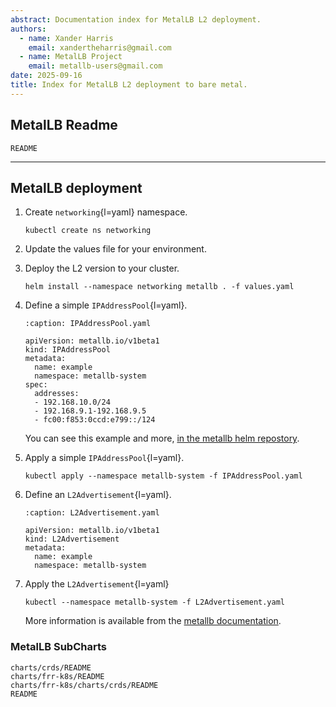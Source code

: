 ```yaml
---
abstract: Documentation index for MetalLB L2 deployment.
authors:
  - name: Xander Harris
    email: xandertheharris@gmail.com
  - name: MetalLB Project
    email: metallb-users@gmail.com
date: 2025-09-16
title: Index for MetalLB L2 deployment to bare metal.
---
```



## MetalLB Readme

```{toctree}
README
```

---

## MetalLB deployment

1. Create `networking`{l=yaml} namespace.

   ```{code-block} shell
   kubectl create ns networking
   ```

2. Update the values file for your environment.

3. Deploy the L2 version to your cluster.

   ```{code-block} shell
   helm install --namespace networking metallb . -f values.yaml
   ```

4. Define a simple `IPAddressPool`{l=yaml}.

   ```{code-block} yaml
   :caption: IPAddressPool.yaml

   apiVersion: metallb.io/v1beta1
   kind: IPAddressPool
   metadata:
     name: example
     namespace: metallb-system
   spec:
     addresses:
     - 192.168.10.0/24
     - 192.168.9.1-192.168.9.5
     - fc00:f853:0ccd:e799::/124
   ```

   You can see this example and more,
   [in the metallb helm repostory](https://github.com/metallb/metallb/blob/v0.15.2/configsamples/ipaddresspool_simple.yaml).

5. Apply a simple `IPAddressPool`{l=yaml}.

   ```{code-block} shell
   kubectl apply --namespace metallb-system -f IPAddressPool.yaml
   ```

6. Define an `L2Advertisement`{l=yaml}.

   ```{code-block} yaml
   :caption: L2Advertisement.yaml

   apiVersion: metallb.io/v1beta1
   kind: L2Advertisement
   metadata:
     name: example
     namespace: metallb-system
   ```

7. Apply the `L2Advertisement`{l=yaml}

   ```{code-block} shell
   kubectl --namespace metallb-system -f L2Advertisement.yaml
   ```

   More information is available from the
   [metallb documentation](https://metallb.universe.tf/configuration/#layer-2-configuration).

### MetalLB SubCharts

```{toctree}
charts/crds/README
charts/frr-k8s/README
charts/frr-k8s/charts/crds/README
README
```
